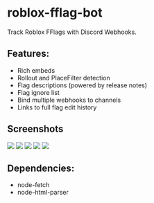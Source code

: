 # roblox-fflag-bot
Track Roblox FFlags with Discord Webhooks.

## Features:
- Rich embeds
- Rollout and PlaceFilter detection
- Flag descriptions (powered by release notes)
- Flag ignore list
- Bind multiple webhooks to channels
- Links to full flag edit history

## Screenshots
<img src="https://cdn.discordapp.com/attachments/645073316872192022/783863199958302740/unknown.png">
<img src="https://cdn.discordapp.com/attachments/645073316872192022/783863497544826900/unknown.png">
<img src="https://cdn.discordapp.com/attachments/645073316872192022/783863989879832617/unknown.png">
<img src="https://cdn.discordapp.com/attachments/645073316872192022/783864477456007175/unknown.png">
<img src="https://cdn.discordapp.com/attachments/645073316872192022/783866553934020628/unknown.png">

## Dependencies:
- node-fetch
- node-html-parser
